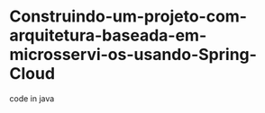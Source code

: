 # Construindo-um-projeto-com-arquitetura-baseada-em-microsservi-os-usando-Spring-Cloud
code in java
